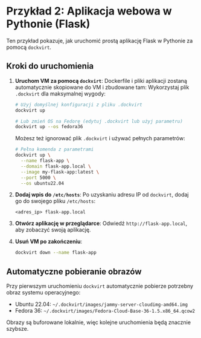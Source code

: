 # Przykład 2: Aplikacja webowa w Pythonie (Flask)

Ten przykład pokazuje, jak uruchomić prostą aplikację Flask w Pythonie za pomocą `dockvirt`.

## Kroki do uruchomienia

1.  **Uruchom VM za pomocą `dockvirt`**:
    Dockerfile i pliki aplikacji zostaną automatycznie skopiowane do VM i zbudowane tam:
    Wykorzystaj plik `.dockvirt` dla maksymalnej wygody:

    ```bash
    # Użyj domyślnej konfiguracji z pliku .dockvirt
    dockvirt up
    
    # Lub zmień OS na Fedorę (edytuj .dockvirt lub użyj parametru)
    dockvirt up --os fedora36
    ```

    Możesz też ignorować plik `.dockvirt` i używać pełnych parametrów:
    ```bash
    # Pełna komenda z parametrami
    dockvirt up \
      --name flask-app \
      --domain flask-app.local \
      --image my-flask-app:latest \
      --port 5000 \
      --os ubuntu22.04
    ```

3.  **Dodaj wpis do `/etc/hosts`**:
    Po uzyskaniu adresu IP od `dockvirt`, dodaj go do swojego pliku `/etc/hosts`:
    ```
    <adres_ip> flask-app.local
    ```

4.  **Otwórz aplikację w przeglądarce**:
    Odwiedź `http://flask-app.local`, aby zobaczyć swoją aplikację.

5.  **Usuń VM po zakończeniu**:
    ```bash
    dockvirt down --name flask-app
    ```

## Automatyczne pobieranie obrazów

Przy pierwszym uruchomieniu `dockvirt` automatycznie pobierze potrzebny obraz systemu operacyjnego:
- Ubuntu 22.04: `~/.dockvirt/images/jammy-server-cloudimg-amd64.img`
- Fedora 36: `~/.dockvirt/images/Fedora-Cloud-Base-36-1.5.x86_64.qcow2`

Obrazy są buforowane lokalnie, więc kolejne uruchomienia będą znacznie szybsze.
